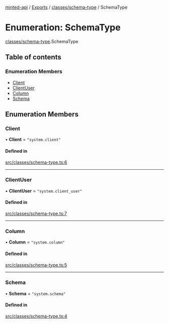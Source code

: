 [minted-api](../README.md) / [Exports](../modules.md) / [classes/schema-type](../modules/classes_schema_type.md) / SchemaType

# Enumeration: SchemaType

[classes/schema-type](../modules/classes_schema_type.md).SchemaType

## Table of contents

### Enumeration Members

- [Client](classes_schema_type.SchemaType.md#client)
- [ClientUser](classes_schema_type.SchemaType.md#clientuser)
- [Column](classes_schema_type.SchemaType.md#column)
- [Schema](classes_schema_type.SchemaType.md#schema)

## Enumeration Members

### Client

• **Client** = ``"system.client"``

#### Defined in

[src/classes/schema-type.ts:6](https://github.com/ianzepp/minted-api-ts/blob/ce6db2f/src/classes/schema-type.ts#L6)

___

### ClientUser

• **ClientUser** = ``"system.client_user"``

#### Defined in

[src/classes/schema-type.ts:7](https://github.com/ianzepp/minted-api-ts/blob/ce6db2f/src/classes/schema-type.ts#L7)

___

### Column

• **Column** = ``"system.column"``

#### Defined in

[src/classes/schema-type.ts:5](https://github.com/ianzepp/minted-api-ts/blob/ce6db2f/src/classes/schema-type.ts#L5)

___

### Schema

• **Schema** = ``"system.schema"``

#### Defined in

[src/classes/schema-type.ts:4](https://github.com/ianzepp/minted-api-ts/blob/ce6db2f/src/classes/schema-type.ts#L4)
